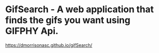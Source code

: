 # GifSearch - A web application that finds the gifs you want using GIFPHY Api.
https://dmorrisonasc.github.io/gifSearch/
